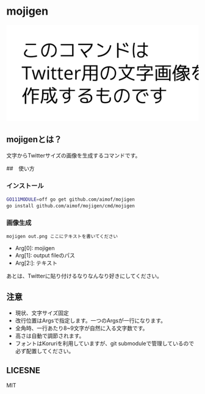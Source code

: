 # mojigen

![readmesample.png](./static/readmesample.png)

## mojigenとは？

文字からTwitterサイズの画像を生成するコマンドです。

##　使い方

### インストール

```sh
GO111MODULE=off go get github.com/aimof/mojigen
go install github.com/aimof/mojigen/cmd/mojigen
```

### 画像生成

```sh
mojigen out.png ここにテキストを書いてください
```

* Arg[0]: mojigen
* Arg[1]: output fileのパス
* Arg[2:]: テキスト

あとは、Twitterに貼り付けるなりなんなり好きにしてください。

## 注意

* 現状、文字サイズ固定
* 改行位置はArgsで指定します。一つのArgsが一行になります。
* 全角時、一行あたり8~9文字が自然に入る文字数です。
* 高さは自動で調節されます。
* フォントはKoruriを利用していますが、git submoduleで管理しているので必ず配置してください。

## LICESNE

MIT